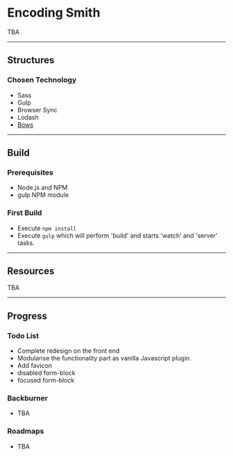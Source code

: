 
# Encoding Smith
TBA

---

## Structures

### Chosen Technology
* Sass
* Gulp
* Browser Sync
* Lodash
* [Bows](https://github.com/latentflip/bows)

---

## Build

### Prerequisites
* Node.js and NPM
* gulp NPM module

### First Build
* Execute `npm install`
* Execute `gulp` which will perform 'build' and starts 'watch' and 'server' tasks.


---

## Resources
TBA

---

## Progress

### Todo List
* Complete redesign on the front end
* Modularise the functionality part as vanilla Javascript plugin.
* Add favicon
* disabled form-block
* focused form-block

### Backburner
* TBA

### Roadmaps
* TBA
